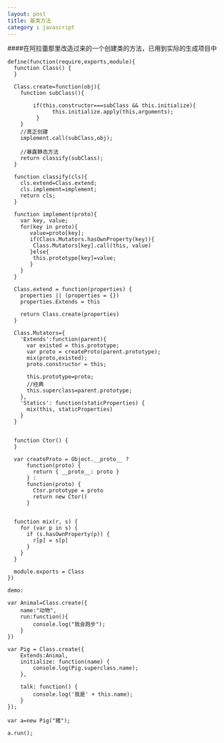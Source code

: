 ```yaml
---
layout: post
title: 基类方法
category : javascript
---
```




####在阿拉蕾那里改造过来的一个创建类的方法，已用到实际的生成项目中


	define(function(require,exports,module){
	  function Class() {   
	  }
	
	  Class.create=function(obj){
	    function subClass(){
	     
	        if(this.constructor===subClass && this.initialize){
	              this.initialize.apply(this,arguments);
	         }
	    }
	    //真正创建
	    implement.call(subClass,obj);
	
	    //暴露静态方法
	    return classify(subClass);
	  }
	
	  function classify(cls){
	    cls.extend=Class.extend;
	    cls.implement=implement;
	    return cls;
	  }
	
	  function implement(proto){
	    var key, value;
	    for(key in proto){
	       value=proto[key];
	       if(Class.Mutators.hasOwnProperty(key)){
	        Class.Mutators[key].call(this, value)
	       }else{
	        this.prototype[key]=value;
	       }
	    }
	  }
	
	  Class.extend = function(properties) {
	    properties || (properties = {})
	    properties.Extends = this
	
	    return Class.create(properties)
	  }
	
	  Class.Mutators={
	    'Extends':function(parent){
	      var existed = this.prototype;
	      var proto = createProto(parent.prototype);
	      mix(proto,existed);
	      proto.constructor = this;
	
	      this.prototype=proto;
	      //经典
	      this.superclass=parent.prototype; 
	    },
	    'Statics': function(staticProperties) {
	      mix(this, staticProperties)
	    }
	  }
	
	 
	  function Ctor() {
	  }
	
	  var createProto = Object.__proto__ ?
	      function(proto) {
	        return { __proto__: proto }
	      } :
	      function(proto) {
	        Ctor.prototype = proto
	        return new Ctor()
	      }
	
	
	  function mix(r, s) {
	    for (var p in s) {
	      if (s.hasOwnProperty(p)) {
	        r[p] = s[p]
	      }
	    }
	  }
	
	  module.exports = Class
	})

	demo:

	var Animal=Class.create({
        name:"动物",
        run:function(){
            console.log("我会跑步");
        }
    })    

    var Pig = Class.create({
        Extends:Animal,
        initialize: function(name) {
            console.log(Pig.superclass.name);
        },

        talk: function() {
            console.log('我是' + this.name);
        }
    });

    var a=new Pig("猪");

    a.run();